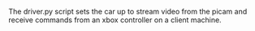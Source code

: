 The driver.py script sets the car up to stream video from the picam and receive commands from an xbox controller on a client machine.
